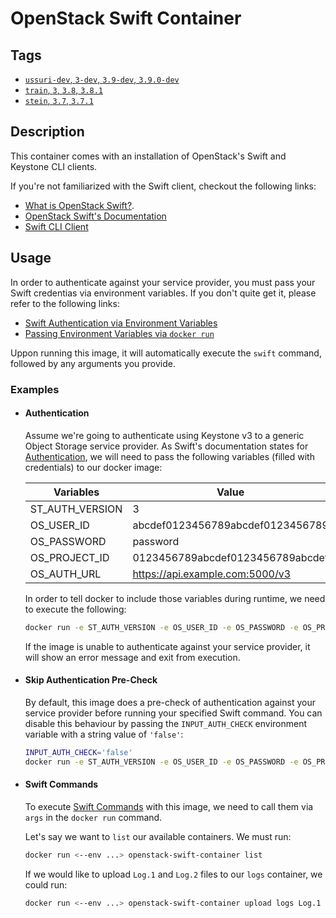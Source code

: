 # OpenStack Swift Container

## Tags
- [`ussuri-dev`, `3-dev`, `3.9-dev`, `3.9.0-dev`](https://github.com/iksaku/openstack-swift-container/blob/master/Dockerfile)
- [`train`, `3`, `3.8`, `3.8.1`](https://github.com/iksaku/openstack-swift-container/blob/train/Dockerfile)
- [`stein`, `3.7`, `3.7.1`](https://github.com/iksaku/openstack-swift-container/blob/stein/Dockerfile)

## Description
This container comes with an installation of OpenStack's Swift and Keystone CLI clients.

If you're not familiarized with the Swift client, checkout the following links:
  - [What is OpenStack Swift?](https://wiki.openstack.org/wiki/Swift).
  - [OpenStack Swift's Documentation](https://docs.openstack.org/swift/stein/)
  - [Swift CLI Client](https://docs.openstack.org/python-swiftclient/stein/)

## Usage
In order to authenticate against your service provider, you must pass your Swift credentias via environment variables. If you don't quite get it, please refer to the following links:
  - [Swift Authentication via Environment Variables](https://docs.openstack.org/python-swiftclient/stein/cli/index.html#authentication)
  - [Passing Environment Variables via `docker run`](https://docs.docker.com/v17.12/edge/engine/reference/commandline/run/#set-environment-variables--e-env-env-file)

Uppon running this image, it will automatically execute the `swift` command, followed by any arguments you provide.

### Examples
  - #### Authentication
    Assume we're going to authenticate using Keystone v3 to a generic Object Storage service provider. As Swift's documentation states for [Authentication](https://docs.openstack.org/python-swiftclient/stein/cli/index.html#authentication), we will need to pass the following variables (filled with credentials) to our docker image:

    | Variables       | Value                             |
    | --------------- | --------------------------------- |
    | ST_AUTH_VERSION | 3                                 |
    | OS_USER_ID      | abcdef0123456789abcdef0123456789  |
    | OS_PASSWORD     | password                          |
    | OS_PROJECT_ID   | 0123456789abcdef0123456789abcdef  |
    | OS_AUTH_URL     | https://api.example.com:5000/v3   |

    In order to tell docker to include those variables during runtime, we need to execute the following:

    ```sh
    docker run -e ST_AUTH_VERSION -e OS_USER_ID -e OS_PASSWORD -e OS_PROJECT_ID -e OS_AUTH_URL openstack-swift-container --version
    ```

    If the image is unable to authenticate against your service provider, it will show an error message and exit from execution.

  - #### Skip Authentication Pre-Check
    By default, this image does a pre-check of authentication against your service provider before running your specified Swift command.
    You can disable this behaviour by passing the `INPUT_AUTH_CHECK` environment variable with a string value of `'false'`:

    ```sh
    INPUT_AUTH_CHECK='false'
    docker run -e ST_AUTH_VERSION -e OS_USER_ID -e OS_PASSWORD -e OS_PROJECT_ID -e OS_AUTH_URL -e INPUT_AUTH_CHECK openstack-swift-container --version
    ``` 

  - #### Swift Commands
    To execute [Swift Commands](https://docs.openstack.org/python-swiftclient/stein/cli/index.html#cli-commands) with this image, we need to call them via `args` in the `docker run` command.

    Let's say we want to `list` our available containers. We must run:
    ```sh
    docker run <--env ...> openstack-swift-container list
    ```

    If we would like to upload `Log.1` and `Log.2` files to our `logs` container, we could run:
    ```sh
    docker run <--env ...> openstack-swift-container upload logs Log.1 Log.2
    ```